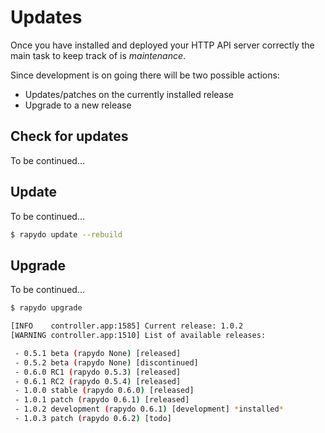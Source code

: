 
# Updates

Once you have installed and deployed your HTTP API server correctly the main task to keep track of is *maintenance*.

Since development is on going there will be two possible actions:

- Updates/patches on the currently installed release
- Upgrade to a new release

## Check for updates

To be continued...


## Update

To be continued...

```bash
$ rapydo update --rebuild
```

## Upgrade

To be continued...

```bash
$ rapydo upgrade 

[INFO    controller.app:1585] Current release: 1.0.2
[WARNING controller.app:1510] List of available releases:

 - 0.5.1 beta (rapydo None) [released]
 - 0.5.2 beta (rapydo None) [discontinued]
 - 0.6.0 RC1 (rapydo 0.5.3) [released]
 - 0.6.1 RC2 (rapydo 0.5.4) [released]
 - 1.0.0 stable (rapydo 0.6.0) [released]
 - 1.0.1 patch (rapydo 0.6.1) [released]
 - 1.0.2 development (rapydo 0.6.1) [development] *installed*
 - 1.0.3 patch (rapydo 0.6.2) [todo]
```

